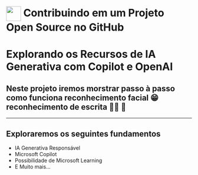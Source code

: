 <h1>
    <a href="https://www.dio.me/">
     <img align="center" width="40px" src="https://hermes.digitalinnovation.one/assets/diome/logo-minimized.png"></a>
    <span> Contribuindo em um Projeto Open Source no GitHub</span>
</h1>

# Explorando os Recursos de IA Generativa com Copilot e OpenAI

## Neste projeto iremos morstrar passo à passo como funciona reconhecimento facial 😁 reconhecimento de escrita ✍🏾 🚀

--------------------------------------------------


## Exploraremos os seguintes fundamentos

- IA Generativa Responsável
- Microsoft Copilot
- Possibilidade de Microsoft Learning
- E Muito mais... 